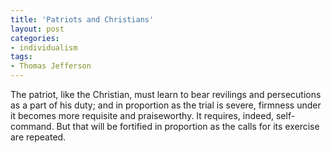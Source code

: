 ```yaml
---
title: 'Patriots and Christians'
layout: post
categories:
- individualism
tags:
- Thomas Jefferson
---
```


The patriot, like the Christian, must learn to bear revilings and persecutions as a part of his duty; and in proportion as the trial is severe, firmness under it becomes more requisite and praiseworthy. It requires, indeed, self-command. But that will be fortified in proportion as the calls for its exercise are repeated.